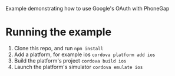Example demonstrating how to use Google's OAuth with PhoneGap

# Running the example

1. Clone this repo, and run ```npm install```
1. Add a platform, for example ios ```cordova platform add ios```
1. Build the platform's project ```cordova build ios```
1. Launch the platform's simulator ```cordova emulate ios```
